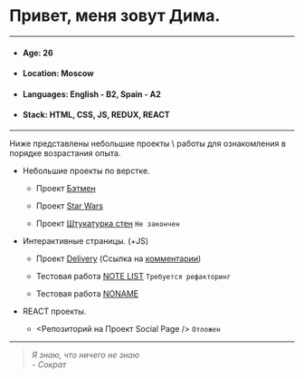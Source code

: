 # Привет, меня зовут Дима.
______
* #### Age: 26
* #### Location: Moscow
* #### Languages: English - B2, Spain - A2
* #### Stack: HTML, CSS, JS, REDUX, REACT
______
Ниже представлены небольшие проекты \ работы для ознакомления в порядке возрастания опыта. 

+ Небольшие проекты по верстке.

    - Проект [Бэтмен][1]

    - Проект [Star Wars][3]
    
    - Проект [Штукатурка стен][7]  `Не закончен`
    
+ Интерактивные страницы. (+JS)

    - Проект [Delivery][4] (Ссылка на [комментарии][5]) 
    
    - Тестовая работа [NOTE LIST][8]  `Требуется рефакторинг`
    
    - Тестовая работа [NONAME][9]  
    
+ REACT проекты.

    - <Репозиторий на Проект Social Page /> `Отложен`

_____
 >*Я знаю, что ничего не знаю*  
                    *- Сократ*
                    
                                        
  


[1]: https://r8nes.github.io/batman_page/     "Верстка страницы 'Промо к фильму Бэтмен 2021'"
[3]: https://r8nes.github.io/star_wars_9_page/      "Верстка страницы 'Промо к фильму Star Wars. Скайуокер. Восход'"
[4]: https://r8nes.github.io/delivery/     "Delivery - сайт для заказа еды"
[5]: https://github.com/r8nes/delivery/blob/master/README.md      "Ссылка на README.md"

[7]: https://r8nes.github.io/dry_wall_project/     "Верстка страницы 'ГИПСОЛИТ штукатурка стен'"
[8]: https://r8nes.github.io/test_work/     "Одна из тестовых работ работодателя"
[9]: https://r8nes.github.io/test/index.html     "Одна из тестовых работ работодателя"
